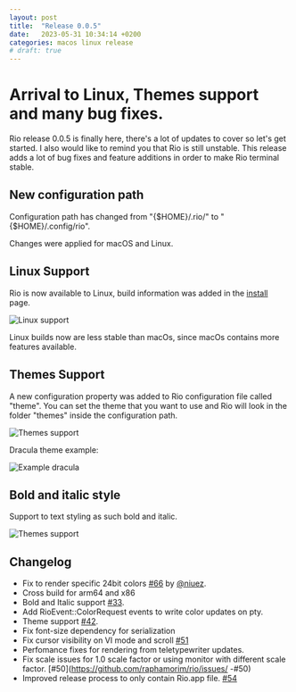 ```yaml
---
layout: post
title:  "Release 0.0.5"
date:   2023-05-31 10:34:14 +0200
categories: macos linux release
# draft: true
---
```


# Arrival to Linux, Themes support and many bug fixes.

Rio release 0.0.5 is finally here, there's a lot of updates to cover so let's get started. I also would like to remind you that Rio is still unstable. This release adds a lot of bug fixes and feature additions in order to make Rio terminal stable.

## New configuration path

Configuration path has changed from "{$HOME}/.rio/" to "{$HOME}/.config/rio".

Changes were applied for macOS and Linux.

## Linux Support

Rio is now available to Linux, build information was added in the [install](/install) page.

![Linux support](https://raphamorim.io/rio/assets/posts/0.0.5/linux.jpeg)

Linux builds now are less stable than macOs, since macOs contains more features available.

## Themes Support

A new configuration property was added to Rio configuration file called "theme". You can set the theme that you want to use and Rio will look in the folder "themes" inside the configuration path.

![Themes support](https://raphamorim.io/rio/assets/posts/0.0.5/themes.png)

Dracula theme example:

![Example dracula](https://raphamorim.io/rio/assets/posts/0.0.5/dracula-nvim.png)

## Bold and italic style

Support to text styling as such bold and italic.

![Themes support](https://raphamorim.io/rio/assets/posts/0.0.5/font-macos.png)

## Changelog

- Fix to render specific 24bit colors [#66](https://github.com/raphamorim/rio/issues/#66) by [@niuez](https://github.com/niuez).
- Cross build for arm64 and x86
- Bold and Italic support [#33](https://github.com/raphamorim/rio/issues/#33).
- Add RioEvent::ColorRequest events to write color updates on pty.
- Theme support [#42](https://github.com/raphamorim/rio/issues/42).
- Fix font-size dependency for serialization
- Fix cursor visibility on VI mode and scroll [#51](https://github.com/raphamorim/#51)
- Perfomance fixes for rendering from teletypewriter updates.
- Fix scale issues for 1.0 scale factor or using monitor with different scale factor. [#50](https://github.com/raphamorim/rio/issues/
-#50)
- Improved release process to only contain Rio.app file. [#54](https://github.com/raphamorim/rio/issues/#54)